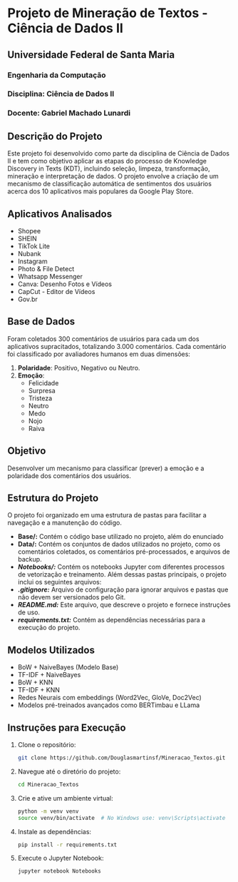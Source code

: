 # Projeto de Mineração de Textos - Ciência de Dados II

## Universidade Federal de Santa Maria
### Engenharia da Computação
### Disciplina: Ciência de Dados II
### Docente: Gabriel Machado Lunardi

## Descrição do Projeto
Este projeto foi desenvolvido como parte da disciplina de Ciência de Dados II e tem como objetivo aplicar as etapas do processo de Knowledge Discovery in Texts (KDT), incluindo seleção, limpeza, transformação, mineração e interpretação de dados. O projeto envolve a criação de um mecanismo de classificação automática de sentimentos dos usuários acerca dos 10 aplicativos mais populares da Google Play Store.

## Aplicativos Analisados
- Shopee
- SHEIN
- TikTok Lite
- Nubank
- Instagram
- Photo & File Detect
- Whatsapp Messenger
- Canva: Desenho Fotos e Vídeos
- CapCut - Editor de Vídeos
- Gov.br

## Base de Dados
Foram coletados 300 comentários de usuários para cada um dos aplicativos supracitados, totalizando 3.000 comentários. Cada comentário foi classificado por avaliadores humanos em duas dimensões:
1. **Polaridade**: Positivo, Negativo ou Neutro.
2. **Emoção**: 
   - Felicidade
   - Surpresa
   - Tristeza
   - Neutro
   - Medo
   - Nojo
   - Raiva

## Objetivo
Desenvolver um mecanismo para classificar (prever) a emoção e a polaridade dos comentários dos usuários.

## Estrutura do Projeto
O projeto foi organizado em uma estrutura de pastas para facilitar a navegação e a manutenção do código.

- **Base/:** Contém o código base utilizado no projeto, além do enunciado
- **Data/:** Contém os conjuntos de dados utilizados no projeto, como os comentários coletados, os comentários pré-processados, e arquivos de backup.
- ***Notebooks/:*** Contém os notebooks Jupyter com diferentes processos de vetorização e treinamento.
Além dessas pastas principais, o projeto inclui os seguintes arquivos:
- ***.gitignore:*** Arquivo de configuração para ignorar arquivos e pastas que não devem ser versionados pelo Git.
- ***README.md:*** Este arquivo, que descreve o projeto e fornece instruções de uso.
- ***requirements.txt:*** Contém as dependências necessárias para a execução do projeto.

## Modelos Utilizados
- BoW + NaiveBayes (Modelo Base)
- TF-IDF + NaiveBayes
- BoW + KNN
- TF-IDF + KNN
- Redes Neurais com embeddings (Word2Vec, GloVe, Doc2Vec)
- Modelos pré-treinados avançados como BERTimbau e LLama

## Instruções para Execução
1. Clone o repositório:
    ```bash
    git clone https://github.com/Douglasmartinsf/Mineracao_Textos.git
    ```
2. Navegue até o diretório do projeto:
    ```bash
    cd Mineracao_Textos
    ```
3. Crie e ative um ambiente virtual:
    ```bash
    python -m venv venv
    source venv/bin/activate  # No Windows use: venv\Scripts\activate
    ```
4. Instale as dependências:
    ```bash
    pip install -r requirements.txt
    ```
5. Execute o Jupyter Notebook:
    ```bash
    jupyter notebook Notebooks
    ````


